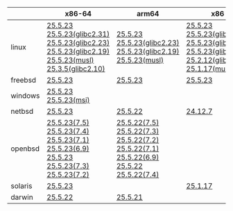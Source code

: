 ||x86-64|arm64|x86|ppc64le|armv7|armel|
| --- | --- | --- | --- | --- | --- | --- |
|linux|[25.5.23](https://github.com/roswell/sbcl_head/releases/download/25.5.23/sbcl-25.5.23-x86-64-linux-binary.tar.bz2)<br />[25.5.23(glibc2.31)](https://github.com/roswell/sbcl_head/releases/download/25.5.23/sbcl-25.5.23-x86-64-linux-glibc2.31-binary.tar.bz2)<br />[25.5.23(glibc2.23)](https://github.com/roswell/sbcl_head/releases/download/25.5.23/sbcl-25.5.23-x86-64-linux-glibc2.23-binary.tar.bz2)<br />[25.5.23(glibc2.19)](https://github.com/roswell/sbcl_head/releases/download/25.5.23/sbcl-25.5.23-x86-64-linux-glibc2.19-binary.tar.bz2)<br />[25.5.23(musl)](https://github.com/roswell/sbcl_head/releases/download/25.5.23/sbcl-25.5.23-x86-64-linux-musl-binary.tar.bz2)<br />[25.3.5(glibc2.10)](https://github.com/roswell/sbcl_head/releases/download/25.3.5/sbcl-25.3.5-x86-64-linux-glibc2.10-binary.tar.bz2)<br />|[25.5.23](https://github.com/roswell/sbcl_head/releases/download/25.5.23/sbcl-25.5.23-arm64-linux-binary.tar.bz2)<br />[25.5.23(glibc2.23)](https://github.com/roswell/sbcl_head/releases/download/25.5.23/sbcl-25.5.23-arm64-linux-glibc2.23-binary.tar.bz2)<br />[25.5.23(glibc2.19)](https://github.com/roswell/sbcl_head/releases/download/25.5.23/sbcl-25.5.23-arm64-linux-glibc2.19-binary.tar.bz2)<br />[25.5.23(musl)](https://github.com/roswell/sbcl_head/releases/download/25.5.23/sbcl-25.5.23-arm64-linux-musl-binary.tar.bz2)<br />|[25.5.23](https://github.com/roswell/sbcl_head/releases/download/25.5.23/sbcl-25.5.23-x86-linux-binary.tar.bz2)<br />[25.5.23(glibc2.31)](https://github.com/roswell/sbcl_head/releases/download/25.5.23/sbcl-25.5.23-x86-linux-glibc2.31-binary.tar.bz2)<br />[25.5.23(glibc2.23)](https://github.com/roswell/sbcl_head/releases/download/25.5.23/sbcl-25.5.23-x86-linux-glibc2.23-binary.tar.bz2)<br />[25.5.23(glibc2.19)](https://github.com/roswell/sbcl_head/releases/download/25.5.23/sbcl-25.5.23-x86-linux-glibc2.19-binary.tar.bz2)<br />[25.2.12(glibc2.10)](https://github.com/roswell/sbcl_head/releases/download/25.2.12/sbcl-25.2.12-x86-linux-glibc2.10-binary.tar.bz2)<br />[25.1.17(musl)](https://github.com/roswell/sbcl_head/releases/download/25.1.17/sbcl-25.1.17-x86-linux-musl-binary.tar.bz2)<br />|[25.5.23](https://github.com/roswell/sbcl_head/releases/download/25.5.23/sbcl-25.5.23-ppc64le-linux-binary.tar.bz2)<br />[25.5.23(glibc2.23)](https://github.com/roswell/sbcl_head/releases/download/25.5.23/sbcl-25.5.23-ppc64le-linux-glibc2.23-binary.tar.bz2)<br />[25.5.23(glibc2.19)](https://github.com/roswell/sbcl_head/releases/download/25.5.23/sbcl-25.5.23-ppc64le-linux-glibc2.19-binary.tar.bz2)<br />|[25.5.22](https://github.com/roswell/sbcl_head/releases/download/25.5.22/sbcl-25.5.22-armv7-linux-binary.tar.bz2)<br />|[25.1.17](https://github.com/roswell/sbcl_head/releases/download/25.1.17/sbcl-25.1.17-armel-linux-binary.tar.bz2)<br />|
|freebsd|[25.5.23](https://github.com/roswell/sbcl_head/releases/download/25.5.23/sbcl-25.5.23-x86-64-freebsd-binary.tar.bz2)<br />|[25.5.23](https://github.com/roswell/sbcl_head/releases/download/25.5.23/sbcl-25.5.23-arm64-freebsd-binary.tar.bz2)<br />|[25.5.23](https://github.com/roswell/sbcl_head/releases/download/25.5.23/sbcl-25.5.23-x86-freebsd-binary.tar.bz2)<br />||||
|windows|[25.5.23](https://github.com/roswell/sbcl_head/releases/download/25.5.23/sbcl-25.5.23-x86-64-windows-binary.tar.bz2)<br />[25.5.23(msi)](https://github.com/roswell/sbcl_head/releases/download/25.5.23/sbcl-25.5.23-x86-64-windows-binary.msi)<br />||||||
|netbsd|[25.5.23](https://github.com/roswell/sbcl_head/releases/download/25.5.23/sbcl-25.5.23-x86-64-netbsd-binary.tar.bz2)<br />|[25.5.22](https://github.com/roswell/sbcl_head/releases/download/25.5.22/sbcl-25.5.22-arm64-netbsd-binary.tar.bz2)<br />|[24.12.7](https://github.com/roswell/sbcl_head/releases/download/24.12.7/sbcl-24.12.7-x86-netbsd-binary.tar.bz2)<br />||||
|openbsd|[25.5.23(7.5)](https://github.com/roswell/sbcl_head/releases/download/25.5.23/sbcl-25.5.23-x86-64-openbsd-7.5-binary.tar.bz2)<br />[25.5.23(7.4)](https://github.com/roswell/sbcl_head/releases/download/25.5.23/sbcl-25.5.23-x86-64-openbsd-7.4-binary.tar.bz2)<br />[25.5.23(7.1)](https://github.com/roswell/sbcl_head/releases/download/25.5.23/sbcl-25.5.23-x86-64-openbsd-7.1-binary.tar.bz2)<br />[25.5.23(6.9)](https://github.com/roswell/sbcl_head/releases/download/25.5.23/sbcl-25.5.23-x86-64-openbsd-6.9-binary.tar.bz2)<br />[25.5.23](https://github.com/roswell/sbcl_head/releases/download/25.5.23/sbcl-25.5.23-x86-64-openbsd-binary.tar.bz2)<br />[25.5.23(7.3)](https://github.com/roswell/sbcl_head/releases/download/25.5.23/sbcl-25.5.23-x86-64-openbsd-7.3-binary.tar.bz2)<br />[25.5.23(7.2)](https://github.com/roswell/sbcl_head/releases/download/25.5.23/sbcl-25.5.23-x86-64-openbsd-7.2-binary.tar.bz2)<br />|[25.5.22(7.5)](https://github.com/roswell/sbcl_head/releases/download/25.5.22/sbcl-25.5.22-arm64-openbsd-7.5-binary.tar.bz2)<br />[25.5.22(7.3)](https://github.com/roswell/sbcl_head/releases/download/25.5.22/sbcl-25.5.22-arm64-openbsd-7.3-binary.tar.bz2)<br />[25.5.22(7.2)](https://github.com/roswell/sbcl_head/releases/download/25.5.22/sbcl-25.5.22-arm64-openbsd-7.2-binary.tar.bz2)<br />[25.5.22(7.1)](https://github.com/roswell/sbcl_head/releases/download/25.5.22/sbcl-25.5.22-arm64-openbsd-7.1-binary.tar.bz2)<br />[25.5.22(6.9)](https://github.com/roswell/sbcl_head/releases/download/25.5.22/sbcl-25.5.22-arm64-openbsd-6.9-binary.tar.bz2)<br />[25.5.22](https://github.com/roswell/sbcl_head/releases/download/25.5.22/sbcl-25.5.22-arm64-openbsd-binary.tar.bz2)<br />[25.5.22(7.4)](https://github.com/roswell/sbcl_head/releases/download/25.5.22/sbcl-25.5.22-arm64-openbsd-7.4-binary.tar.bz2)<br />|||||
|solaris|[25.5.23](https://github.com/roswell/sbcl_head/releases/download/25.5.23/sbcl-25.5.23-x86-64-solaris-binary.tar.bz2)<br />||[25.1.17](https://github.com/roswell/sbcl_head/releases/download/25.1.17/sbcl-25.1.17-x86-solaris-binary.tar.bz2)<br />||||
|darwin|[25.5.22](https://github.com/roswell/sbcl_head/releases/download/25.5.22/sbcl-25.5.22-x86-64-darwin-binary.tar.bz2)<br />|[25.5.21](https://github.com/roswell/sbcl_head/releases/download/25.5.21/sbcl-25.5.21-arm64-darwin-binary.tar.bz2)<br />|||||
